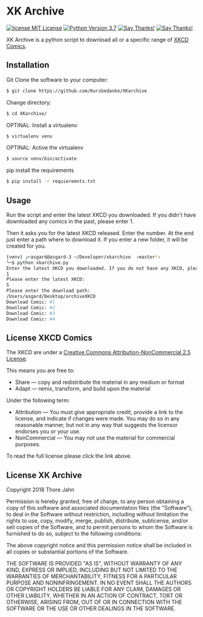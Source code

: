 # XK Archive

[![license MIT License](https://img.shields.io/github/license/mashape/apistatus.svg)](https://github.com/KurzGedanke/XKarchive/blob/master/LICENSE)
[![Python Version 3.7](https://img.shields.io/badge/Python-3.7-blue.svg)](https://github.com/KurzGedanke/XKarchive)
[![Say Thanks!](https://img.shields.io/badge/Donate-💵-purple.svg)](https://kurzgedanke.me/donate/)
[![Say Thanks!](https://img.shields.io/badge/Say%20Thanks-🐿️-lightgrey.svg)](https://saythanks.io/to/KurzGedanke)

XK Archive is a python script to download all or a specific range of [XKCD Comics](https://xkcd.com).

## Installation

Git Clone the software to your computer:

```bash
$ git clone https://github.com/KurzGedanke/XKarchive
```

Change directory:

```bash
$ cd XKarchive/
```

OPTINAL: Install a virtualenv

```bash
$ virtualenv venv
```

OPTINAL: Active the virtualenv

```bash
$ source venv/bin/activate
```

pip install the requirements

```bash
$ pip install -r requieremnts.txt
```

## Usage

Run the script and enter the latest XKCD you downloaded. If you didn't have downloaded any comics in the past, please enter 1.

Then it asks you for the latest XKCD released. Enter the number.
At the end just enter a path where to download it. If you enter a new folder, it will be created for you.

```bash
(venv) ╭─asgard@asgard-3 ~/Developer/xkarchive  ‹master*›
╰─$ python xkarchive.py
Enter the latest XKCD you downloaded. If you do not have any XKCD, please enter 1.
1
Please enter the latest XKCD:
5
Please enter the download path:
/Users/asgard/Desktop/archiveXKCD
Download Comic: #1
Download Comic: #2
Download Comic: #3
Download Comic: #4
```

## License XKCD Comics

The XKCD are under a [Creative Commons Attribution-NonCommercial 2.5 License](https://creativecommons.org/licenses/by-nc/2.5/).

This means you are free to:

- Share — copy and redistribute the material in any medium or format
- Adapt — remix, transform, and build upon the material

Under the following term: 

- Attribution — You must give appropriate credit, provide a link to the license, and indicate if changes were made. You may do so in any reasonable manner, but not in any way that suggests the licensor endorses you or your use.
- NonCommercial — You may not use the material for commercial purposes.

To read the full license please click the link above.

## License XK Archive

Copyright 2018 Thore Jahn

Permission is hereby granted, free of charge, to any person obtaining a copy of this software and associated documentation files (the "Software"), to deal in the Software without restriction, including without limitation the rights to use, copy, modify, merge, publish, distribute, sublicense, and/or sell copies of the Software, and to permit persons to whom the Software is furnished to do so, subject to the following conditions:

The above copyright notice and this permission notice shall be included in all copies or substantial portions of the Software.

THE SOFTWARE IS PROVIDED "AS IS", WITHOUT WARRANTY OF ANY KIND, EXPRESS OR IMPLIED, INCLUDING BUT NOT LIMITED TO THE WARRANTIES OF MERCHANTABILITY, FITNESS FOR A PARTICULAR PURPOSE AND NONINFRINGEMENT. IN NO EVENT SHALL THE AUTHORS OR COPYRIGHT HOLDERS BE LIABLE FOR ANY CLAIM, DAMAGES OR OTHER LIABILITY, WHETHER IN AN ACTION OF CONTRACT, TORT OR OTHERWISE, ARISING FROM, OUT OF OR IN CONNECTION WITH THE SOFTWARE OR THE USE OR OTHER DEALINGS IN THE SOFTWARE.